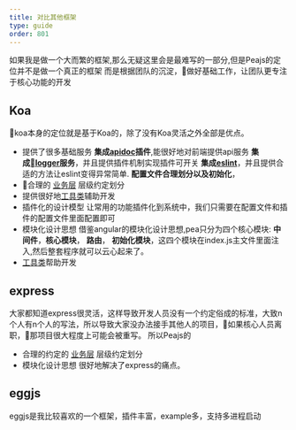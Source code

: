 ```yaml
---
title: 对比其他框架
type: guide
order: 801
---
```


如果我是做一个大而繁的框架,那么无疑这里会是最难写的一部分,但是Peajs的定位并不是做一个真正的框架
而是根据团队的沉淀，做好基础工作，让团队更专注于核心功能的开发

## Koa
koa本身的定位就是基于Koa的，除了没有Koa灵活之外全部是优点。
* 提供了很多基础服务
**集成[apidoc](basic-work.html#apidoc)插件**,能很好地对前端提供api服务
**集成[logger](plugin.html#pea-logger)服务**，并且提供插件机制实现插件可开关
**集成[eslint](basic-work.html#eslint)**，并且提供合适的方法让eslint变得异常简单.
**配置文件合理划分以及初始化**，
* 合理的 [业务层](service.html) 层级约定划分
* 提供很好地[工具类](migration.html)辅助开发
* 插件化的设计模型
让常用的功能插件化到系统中，我们只需要在配置文件和插件的配置文件里面配置即可
* 模块化设计思想
借鉴angular的模块化设计思想,pea只分为四个核心模块: **中间件**，**核心模块**， **路由**， **初始化模块**，这四个模块在index.js主文件里面注入,然后整套程序就可以云心起来了。
* [工具类](migration.html)帮助开发


## express
大家都知道express很灵活，这样导致开发人员没有一个约定俗成的标准，大致n个人有n个人的写法，所以导致大家没办法接手其他人的项目，如果核心人员离职，那项目很大程度上可能会被重写。
所以Peajs的
* 合理的约定的 [业务层](service.html) 层级约定划分
* 模块化设计思想 
很好地解决了express的痛点。


## eggjs
eggjs是我比较喜欢的一个框架，插件丰富，example多，支持多进程启动
